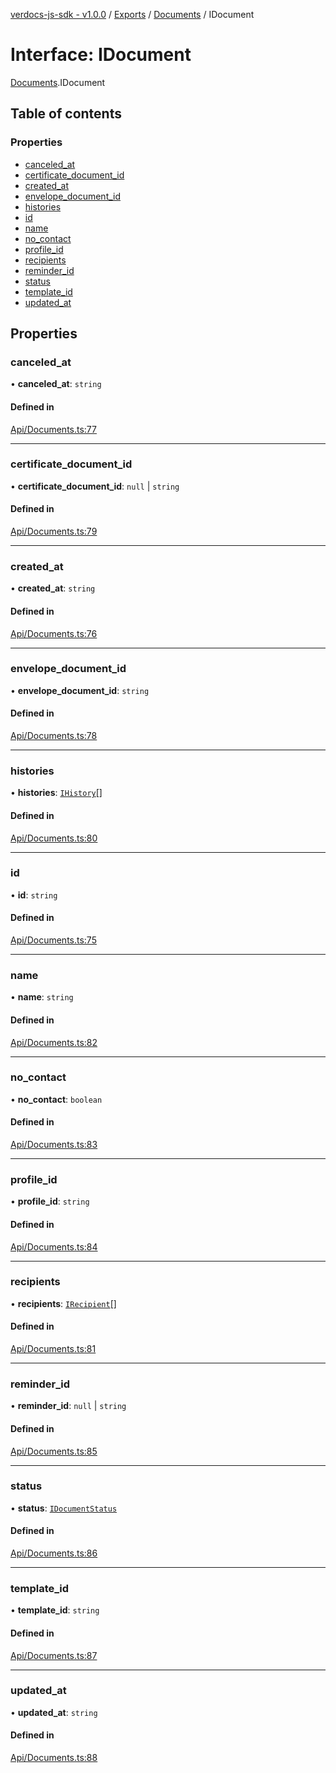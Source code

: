 [verdocs-js-sdk - v1.0.0](../README.md) / [Exports](../modules.md) / [Documents](../modules/Documents.md) / IDocument

# Interface: IDocument

[Documents](../modules/Documents.md).IDocument

## Table of contents

### Properties

- [canceled_at](Documents.IDocument.md#canceled_at)
- [certificate_document_id](Documents.IDocument.md#certificate_document_id)
- [created_at](Documents.IDocument.md#created_at)
- [envelope_document_id](Documents.IDocument.md#envelope_document_id)
- [histories](Documents.IDocument.md#histories)
- [id](Documents.IDocument.md#id)
- [name](Documents.IDocument.md#name)
- [no_contact](Documents.IDocument.md#no_contact)
- [profile_id](Documents.IDocument.md#profile_id)
- [recipients](Documents.IDocument.md#recipients)
- [reminder_id](Documents.IDocument.md#reminder_id)
- [status](Documents.IDocument.md#status)
- [template_id](Documents.IDocument.md#template_id)
- [updated_at](Documents.IDocument.md#updated_at)

## Properties

### canceled\_at

• **canceled\_at**: `string`

#### Defined in

[Api/Documents.ts:77](https://github.com/Verdocs/js-sdk/blob/6ec87bd/src/Api/Documents.ts#L77)

___

### certificate\_document\_id

• **certificate\_document\_id**: ``null`` \| `string`

#### Defined in

[Api/Documents.ts:79](https://github.com/Verdocs/js-sdk/blob/6ec87bd/src/Api/Documents.ts#L79)

___

### created\_at

• **created\_at**: `string`

#### Defined in

[Api/Documents.ts:76](https://github.com/Verdocs/js-sdk/blob/6ec87bd/src/Api/Documents.ts#L76)

___

### envelope\_document\_id

• **envelope\_document\_id**: `string`

#### Defined in

[Api/Documents.ts:78](https://github.com/Verdocs/js-sdk/blob/6ec87bd/src/Api/Documents.ts#L78)

___

### histories

• **histories**: [`IHistory`](Documents.IHistory.md)[]

#### Defined in

[Api/Documents.ts:80](https://github.com/Verdocs/js-sdk/blob/6ec87bd/src/Api/Documents.ts#L80)

___

### id

• **id**: `string`

#### Defined in

[Api/Documents.ts:75](https://github.com/Verdocs/js-sdk/blob/6ec87bd/src/Api/Documents.ts#L75)

___

### name

• **name**: `string`

#### Defined in

[Api/Documents.ts:82](https://github.com/Verdocs/js-sdk/blob/6ec87bd/src/Api/Documents.ts#L82)

___

### no\_contact

• **no\_contact**: `boolean`

#### Defined in

[Api/Documents.ts:83](https://github.com/Verdocs/js-sdk/blob/6ec87bd/src/Api/Documents.ts#L83)

___

### profile\_id

• **profile\_id**: `string`

#### Defined in

[Api/Documents.ts:84](https://github.com/Verdocs/js-sdk/blob/6ec87bd/src/Api/Documents.ts#L84)

___

### recipients

• **recipients**: [`IRecipient`](Documents.IRecipient.md)[]

#### Defined in

[Api/Documents.ts:81](https://github.com/Verdocs/js-sdk/blob/6ec87bd/src/Api/Documents.ts#L81)

___

### reminder\_id

• **reminder\_id**: ``null`` \| `string`

#### Defined in

[Api/Documents.ts:85](https://github.com/Verdocs/js-sdk/blob/6ec87bd/src/Api/Documents.ts#L85)

___

### status

• **status**: [`IDocumentStatus`](../modules/Documents.md#idocumentstatus)

#### Defined in

[Api/Documents.ts:86](https://github.com/Verdocs/js-sdk/blob/6ec87bd/src/Api/Documents.ts#L86)

___

### template\_id

• **template\_id**: `string`

#### Defined in

[Api/Documents.ts:87](https://github.com/Verdocs/js-sdk/blob/6ec87bd/src/Api/Documents.ts#L87)

___

### updated\_at

• **updated\_at**: `string`

#### Defined in

[Api/Documents.ts:88](https://github.com/Verdocs/js-sdk/blob/6ec87bd/src/Api/Documents.ts#L88)
